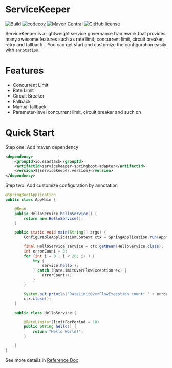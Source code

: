 # ServiceKeeper

![Build](https://github.com/esastack/esa-servicekeeper/workflows/Build/badge.svg?branch=main)
[![codecov](https://codecov.io/gh/esastack/esa-servicekeeper/branch/main/graph/badge.svg?token=CCQBCBQJP6)](https://codecov.io/gh/esastack/esa-servicekeeper)
[![Maven Central](https://maven-badges.herokuapp.com/maven-central/io.esastack/servicekeeper-parent/badge.svg)](https://maven-badges.herokuapp.com/maven-central/io.esastack/servicekeeper-parent/)
[![GitHub license](https://img.shields.io/github/license/esastack/esa-servicekeeper)](https://github.com/esastack/esa-servicekeeper/blob/main/LICENSE)

ServiceKeeper is a lightweight service governance framework that provides many awesome features such as rate limit, concurrent limit, circuit breaker,
retry and fallback... You can get start and customize the configuration easily with `annotation`.

# Features
- Concurrent Limit
- Rate Limit
- Circuit Breaker
- Fallback
- Manual fallback
- Parameter-level concurrent limit, circuit breaker and such on

# Quick Start
Step one: Add maven dependency
```xml
<dependency>
    <groupId>io.esastack</groupId>
    <artifactId>servicekeeper-springboot-adapter</artifactId>
    <version>${servicekeeper.version}</version>
</dependency>
```

Step two: Add customize configuration by annotation
```java
@SpringBootApplication
public class AppMain {

    @Bean
    public HelloService helloService() {
        return new HelloService();
    }

    public static void main(String[] args) {
        ConfigurableApplicationContext ctx = SpringApplication.run(AppMain.class);

        final HelloService service = ctx.getBean(HelloService.class);
        int errorCount = 0;
        for (int i = 0 ; i < 20; i++) {
            try {
                service.hello();
            } catch (RateLimitOverFlowException ex) {
                errorCount++;
            }
        }

        System.out.println("RateLimitOverFlowException count: " + errorCount);
        ctx.close();
    }

    public class HelloService {

        @RateLimiter(limitForPeriod = 10)
        public String hello() {
            return "Hello World!";
        }

    }
}
```
See more details in [Reference Doc](https://www.esastack.io/esa-servicekeeper)
